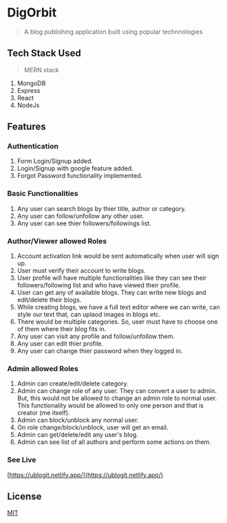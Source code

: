 # DigOrbit
> A blog publishing application built using popular technnologies

## Tech Stack Used

> MERN stack
1. MongoDB
2. Express
3. React
4. NodeJs

## Features 

### Authentication 
1. Form Login/Signup added.
2. Login/Signup with google feature added. 
3. Forgot Password functionality implemented. 

### Basic Functionalities
1. Any user can search blogs by thier title, author or category. 
2. Any user can follow/unfollow any other user. 
3. Any user can see thier followers/followings list.

### Author/Viewer allowed Roles 
1. Account activation link would be sent automatically when user will sign up. 
2. User must verify their account to write blogs. 
2. User profile will have multiple functionalities like they can see their followers/following list and who have viewed their profile.
3. User can get any of available blogs. They can write new blogs and edit/delete their blogs.
4. While creating blogs, we have a full text editor where we can write, can style our text that, can uplaod images in blogs etc. 
5. There would be multiple categories. So, user must have to choose one of them where their blog fits in. 
6. Any user can visit any profile and follow/unfollow them.
7. Any user can edit thier profile. 
8. Any user can change thier password when they logged in. 

### Admin allowed Roles
1. Admin can create/edit/delete category. 
2. Admin can change role of any user. They can convert a user to admin. But, this would not be allowed to change an admin role to normal user. This functionality would be allowed to only one person and that is creator (me itself).  
3. Admin can block/unblock any normal user.
4. On role change/block/unblock, user will get an email.  
5. Admin can get/delete/edit any user's blog.
6. Admin can see list of all authors and perform some actions on them.

### See Live 
[https://ublogit.netlify.app/](https://ublogit.netlify.app/)

## License
[MIT](https://choosealicense.com/licenses/mit/)
